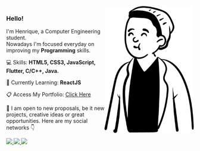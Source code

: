 <img src="vector.png" min-height="340px" max-height="340px" height="340px" align="right" alt="Vector">

<h3 align="left">
  Hello!
</h3>

<p align="left">
  I'm Henrique, a Computer Engineering student.<br>
  Nowadays I'm focused everyday on improving my <strong>Programming</strong> skills.
</p>

<p align="left">
  💻 Skills: <strong>HTML5, CSS3, JavaScript, Flutter, C/C++, Java.</strong>
</p>

<p align="left">
  🧐 Currently Learning: <strong>ReactJS</strong>
</p>

<p align="left">
  📋 Access My Portfolio: <a href="https://henriqueassiss.github.io/portfolio/" target="_blank">Click Here</a>
</p>

<p align="left">
  💬 I am open to new proposals, be it new projects, creative ideas or great opportunities. Here are my social networks 👇
</p>

<div align="left">
  <a href="https://www.instagram.com/henriqueassiss/" target="_blank" alt="Instagram" >
    <img src="https://img.shields.io/badge/Instagram-E4405F?style=for-the-badge&logo=instagram&logoColor=white&link=https://www.instagram.com/henriqueassiss/"/>
  </a>
  <a href="https://www.linkedin.com/in/henriqueassiss/" target="_blank" alt="Linkedin">
    <img src="https://img.shields.io/badge/LinkedIn-0077B5?style=for-the-badge&logo=linkedin&logoColor=white&link=https://www.linkedin.com/in/henriqueassiss/"/>
  </a>
  <a href="https://web.facebook.com/henryassis10" target="_blank" alt="Facebook" style="">
    <img src="https://img.shields.io/badge/Facebook-1877F2?style=for-the-badge&logo=facebook&logoColor=white&link=https://web.facebook.com/henryassis10"/>
  </a>
</div> 

